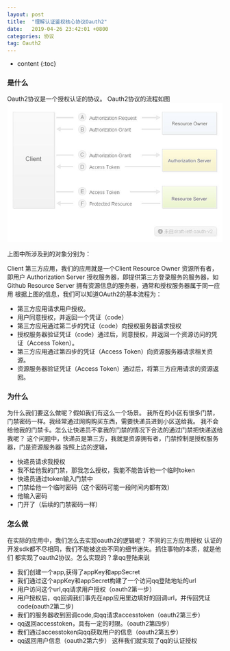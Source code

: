 ```yaml
---
layout: post
title:  "理解认证鉴权核心协议Oauth2"
date:   2019-04-26 23:42:01 +0800
categories: 协议
tag: Oauth2
---
```


* content
{:toc}

### 是什么
Oauth2协议是一个授权认证的协议。
Oauth2协议的流程如图
![Alt oauth2](/styles/images/oauth2.jpg)

上图中所涉及到的对象分别为：

Client 第三方应用，我们的应用就是一个Client
Resource Owner 资源所有者，即用户
Authorization Server 授权服务器，即提供第三方登录服务的服务器，如Github
Resource Server 拥有资源信息的服务器，通常和授权服务器属于同一应用
根据上图的信息，我们可以知道OAuth2的基本流程为：

- 第三方应用请求用户授权。
- 用户同意授权，并返回一个凭证（code）
- 第三方应用通过第二步的凭证（code）向授权服务器请求授权
- 授权服务器验证凭证（code）通过后，同意授权，并返回一个资源访问的凭证（Access Token）。
- 第三方应用通过第四步的凭证（Access Token）向资源服务器请求相关资源。
- 资源服务器验证凭证（Access Token）通过后，将第三方应用请求的资源返回。

### 为什么
为什么我们要这么做呢？假如我们有这么一个场景。
我所在的小区有很多门禁，门禁密码一样。我经常通过网购购买东西，需要快递员进到小区送给我。
我不会给他我的门禁卡。怎么让快递员不拿我的门禁的情况下合法的通过门禁把快递送给我呢？
这个问题中，快递员是第三方，我就是资源拥有者，门禁控制是授权服务器，门是资源服务器
按照上边的逻辑，
- 快递员请求我授权
- 我不给他我的门禁，那我怎么授权，我能不能告诉他一个临时token
- 快递员通过token输入门禁中
- 门禁给他一个临时密码（这个密码可能一段时间内都有效）
- 他输入密码
- 门开了（后续的门禁密码一样）
### 怎么做
在实际的应用中，我们怎么去实现oauth2的逻辑呢？
不同的三方应用授权 认证的开发sdk都不尽相同，我们不能被这些不同的细节迷失。抓住事物的本质，就是他们
都实现了oauth2协议。怎么实现的？拿qq登陆来说
- 我们创建一个app,获得了appKey和appSecret
- 我们通过这个appKey和appSecret构建了一个访问qq登陆地址的url
- 用户访问这个url,qq请求用户授权（oauth2第一步）
- 用户授权后，qq回调我们事先在app应用里边填好的回调url，并传回凭证code(oauth2第二步)
- 我们的服务器收到回调code,向qq请求accesstoken（oauth2第三步）
- qq返回accesstoken，具有一定的时限。（oauth2第四步）
- 我们通过accesstoken向qq获取用户的信息（oauth2第五步）
- qq返回用户信息（oauth2第六步）
这样我们就实现了qq的认证授权












